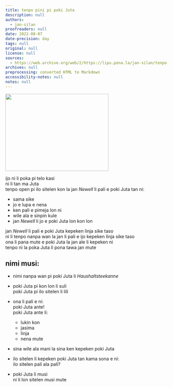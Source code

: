 ```yaml
---
title: tenpo pini pi poki Juta
description: null
authors:
  - jan-silan
proofreaders: null
date: 2022-08-07
date-precision: day
tags: null
original: null
license: null
sources:
  - https://web.archive.org/web/2/https://lipu.pona.la/jan-silan/tenpo-pini-pi-poki-juta
archives: null
preprocessing: converted HTML to Markdown
accessibility-notes: null
notes: null
---
```


<img src="https://upload.wikimedia.org/wikipedia/commons/c/ca/Original_Utah_Teapot.jpg" style="width:320px;height:240px;">

ijo ni li poka pi telo kasi  
ni li tan ma Juta  
tenpo open pi ilo sitelen kon la jan *Newell* li pali e poki Juta tan ni:
* sama sike
* jo e lupa e nena
* ken pali e pimeja lon ni
* wile ala e sinpin kule
* jan *Newell* li jo e poki Juta lon kon lon

jan *Newell* li pali e poki Juta kepeken linja sike taso  
ni li tenpo nanpa wan la jan li pali e ijo kepeken linja sike taso  
ona li pana mute e poki Juta la jan ale li kepeken ni  
tenpo ni la poka Juta li pona tawa jan mute

## nimi musi:

* nimi nanpa wan pi poki Juta li *Haushaltsteekanne*
* poki Juta pi kon lon li suli  
poki Juta pi ilo sitelen li lili
* ona li pali e ni:  
  poki Juta ante!  
  poki Juta ante li:

    * lukin kon
    * jasima
    * linja
    * nena mute

* sina wile ala mani la sina ken kepeken poki Juta
* ilo sitelen li kepeken poki Juta tan kama sona e ni:  
  ilo sitelen pali ala pali?
* poki Juta li musi  
  ni li lon sitelen musi mute
